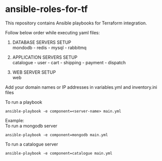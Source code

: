 # ansible-roles-for-tf

This repository contains Ansible playbooks for Terraform integration.

Follow below order while executing yaml files:

1) DATABASE SERVERS SETUP<br/>mondodb - redis - mysql - rabbitmq

2) APPLICATION SERVERS SETUP<br/>catalogue - user - cart - shipping - payment - dispatch

3) WEB SERVER SETUP<br/>web

Add your domain names or IP addresses in variables.yml and inventory.ini files

To run a playbook
```
ansible-playbook -e component=<server-name> main.yml
```
Example:<br/>
To run a mongodb server
```
ansible-playbook -e component=mongodb main.yml
```
To run a catalogue server
```
ansible-playbook -e component=catalogue main.yml
```
